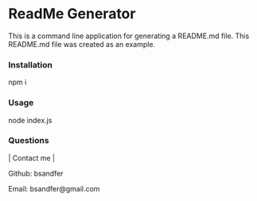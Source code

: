 <h1> ReadMe Generator </h1>

<p> This is a command line application for generating a README.md file. This README.md file was created as an example. </p>


<h3 id='installation'>Installation</h3>
<p>npm i</p>

<h3 id='usage'>Usage</h3>
<p>node index.js</p>


<h3 id='questions'>Questions</h3>
<p> | Contact me | </p>
<p> Github: bsandfer </p>
<p> Email: bsandfer@gmail.com </p>

    

